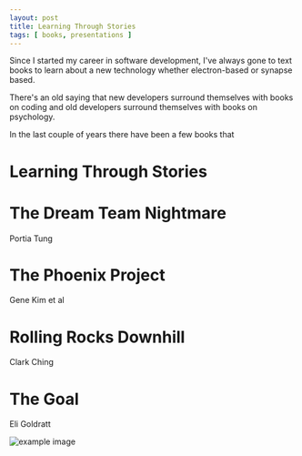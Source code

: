 ```yaml
---
layout: post
title: Learning Through Stories
tags: [ books, presentations ]
---
```


Since I started my career in software development, I've always gone to 
text books to learn about a new technology whether electron-based or 
synapse based. 

There's an old saying that new developers surround themselves with books 
on coding and old developers surround themselves with books on psychology.

In the last couple of years there have been a few books that 


# Learning Through Stories

# The Dream Team Nightmare
Portia Tung

# The Phoenix Project
Gene Kim et al

# Rolling Rocks Downhill
Clark Ching

# The Goal
Eli Goldratt

![example image](/img/posts/learning-through-stories/example-image.webp)
